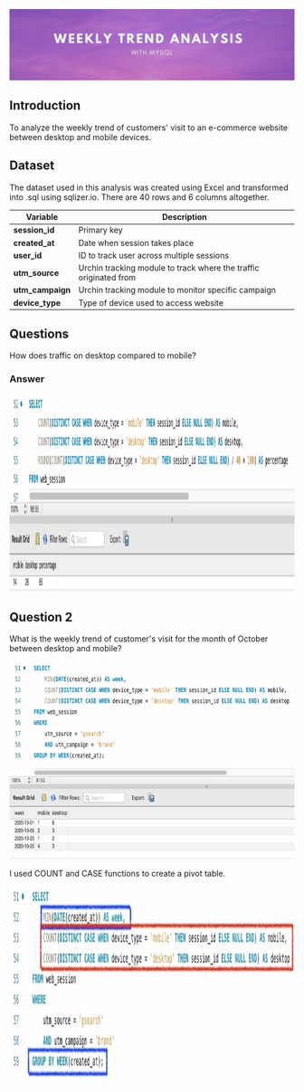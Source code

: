 ![Banner](https://github.com/Hafizah/Trend-Analysis-using-MySQL/blob/main/Images/banner.png)

## Introduction

To analyze the weekly trend of customers' visit to an e-commerce website between desktop and mobile devices.

## Dataset

The dataset used in this analysis was created using Excel and transformed into .sql using sqlizer.io. There are 40 rows and 6 columns altogether.

Variable | Description
---- | -------
**session_id** | Primary key
**created_at** | Date when session takes place
**user_id** | ID to track user across multiple sessions
**utm_source** | Urchin tracking module to track where the traffic originated from 
**utm_campaign** | Urchin tracking module to monitor specific campaign
**device_type** | Type of device used to access website

## Questions
How does traffic on desktop compared to mobile?

### Answer
<p align="center">
  <img width="730" height="350" src="https://github.com/Hafizah/Trend-Analysis-using-MySQL/blob/main/Images/total%20in%20percentage.jpg">
</p>

## Question 2
What is the weekly trend of customer's visit for the month of October between desktop and mobile?
<p align="center">
  <img width="730" height="350" src="https://github.com/Hafizah/Trend-Analysis-using-MySQL/blob/main/Images/weekly%20trend.jpg">
</p>
I used COUNT and CASE functions to create a pivot table.

<p align="center">
  <img width="730" height="350" src="https://github.com/Hafizah/Trend-Analysis-using-MySQL/blob/main/Images/weekly%20trend%20colored.jpg">
</p>
